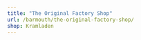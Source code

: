 ```yaml
---
title: "The Original Factory Shop"
url: /barmouth/the-original-factory-shop/
shop: Kramladen
---
```

